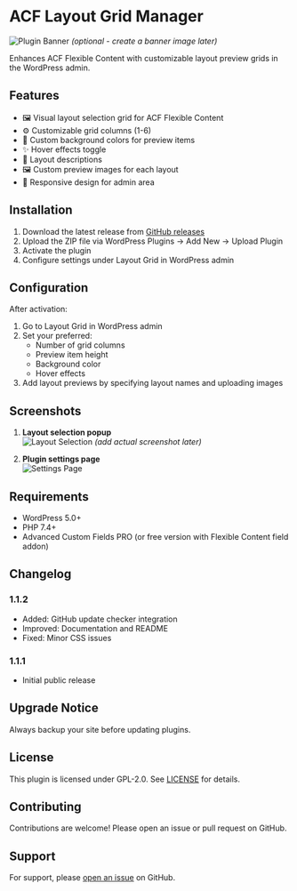 # ACF Layout Grid Manager

![Plugin Banner](assets/images/banner-1544x500.png) *(optional - create a banner image later)*

Enhances ACF Flexible Content with customizable layout preview grids in the WordPress admin.

## Features

- 🖼️ Visual layout selection grid for ACF Flexible Content
- ⚙️ Customizable grid columns (1-6)
- 🎨 Custom background colors for preview items
- ✨ Hover effects toggle
- 📝 Layout descriptions
- 🖼️ Custom preview images for each layout
- 📱 Responsive design for admin area

## Installation

1. Download the latest release from [GitHub releases](https://github.com/UmairSDSGit/ACF-Layout-Grid-Manager/releases)
2. Upload the ZIP file via WordPress Plugins → Add New → Upload Plugin
3. Activate the plugin
4. Configure settings under Layout Grid in WordPress admin

## Configuration

After activation:
1. Go to Layout Grid in WordPress admin
2. Set your preferred:
   - Number of grid columns
   - Preview item height
   - Background color
   - Hover effects
3. Add layout previews by specifying layout names and uploading images

## Screenshots

1. **Layout selection popup**  
   ![Layout Selection](assets/images/screenshot-1.png) *(add actual screenshot later)*

2. **Plugin settings page**  
   ![Settings Page](assets/images/screenshot-2.png)

## Requirements

- WordPress 5.0+
- PHP 7.4+
- Advanced Custom Fields PRO (or free version with Flexible Content field addon)

## Changelog

### 1.1.2
* Added: GitHub update checker integration
* Improved: Documentation and README
* Fixed: Minor CSS issues

### 1.1.1
* Initial public release

## Upgrade Notice

Always backup your site before updating plugins.

## License

This plugin is licensed under GPL-2.0. See [LICENSE](LICENSE) for details.

## Contributing

Contributions are welcome! Please open an issue or pull request on GitHub.

## Support

For support, please [open an issue](https://github.com/UmairSDSGit/ACF-Layout-Grid-Manager/issues) on GitHub.